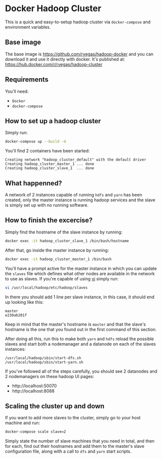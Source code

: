# Docker Hadoop Cluster
  
This is a quick and easy-to-setup hadoop cluster via `docker-compose` 
and environment variables.

## Base image
  
The base image is https://github.com/rvegas/hadoop-docker and you can download 
it and use it directly with docker. It's published at: 
https://hub.docker.com/r/rvegas/hadoop-cluster

## Requirements
  
You'll need:
- `Docker`
- `docker-compose`

## How to set up a hadoop cluster
  
Simply run:  
```bash
docker-compose up --build -d
```
  
You'll find 2 containers have been started:
```
Creating network "hadoop_cluster_default" with the default driver
Creating hadoop_cluster_master_1 ... done
Creating hadoop_cluster_slave_1  ... done
```

## What happenned?
  
A network of 2 instances capable of running `hdfs` and `yarn` 
has been created, only the master instance is running hadoop services 
and the slave is simply set up with no running software.

## How to finish the excercise?
  
Simply find the hostname of the slave instance by running:
  
```bash
docker exec -it hadoop_cluster_slave_1 /bin/bash/hostname
```
  
After that, go inside the master instance by running:
  
```bash
docker exec -it hadoop_cluster_master_1 /bin/bash
```
  
You'll have a prompt active for the master instance in which you 
can update the `slaves` file which defines what other nodes are 
available in the network to use as slaves. If you're capable of 
using [vi](https://en.wikipedia.org/wiki/Vi) simply run:
  
```bash
vi /usr/local/hadoop/etc/hadoop/slaves
```
  
In there you should add 1 line per slave instance, in this case, 
it should end up looking like this:
  
```
master
e230ab201f
```
  
Keep in mind that the master's hostname is `master` and that the 
slave's hostname is the one that you found out in the first command 
of this section.
  
After doing all this, run this to make both `yarn` and `hdfs` reload 
the possible slaves and start both a nodemanager and a datanode on 
each of the slaves instances:

```
/usr/local/hadoop/sbin/start-dfs.sh
/usr/local/hadoop/sbin/start-yarn.sh
```
  
If you've followed all of the steps carefully, you should see 2 datanodes 
and 2 nodemanagers on these hadoop UI pages:  
  
- http://localhost:50070
- http://localhost:8088

## Scaling the cluster up and down
  
If you want to add more slaves to the cluster, simply go to your host 
machine and run:
  
```bash
docker-compose scale slave=2
```
  
Simply state the number of slave machines that you need in total, and 
then for each, find out their hostnames and add them to the master's 
slave configuration file, along with a call to `dfs` and `yarn` start 
scripts.